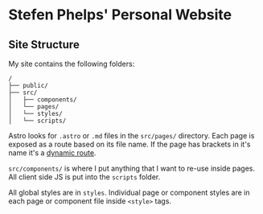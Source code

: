 # Stefen Phelps' Personal Website

## Site Structure

My site contains the following folders:

```
/
├── public/
├── src/
│   ├── components/
│   └── pages/
│   └── styles/
│   └── scripts/
```

Astro looks for `.astro` or `.md` files in the `src/pages/` directory. Each page is exposed as a route based on its file name. If the page has brackets in it's name it's a [dynamic route](https://docs.astro.build/en/core-concepts/routing/).

`src/components/` is where I put anything that I want to re-use inside pages. All client side JS is put into the `scripts` folder.

All global styles are in `styles`. Individual page or component styles are in each page or component file inside `<style>` tags.
